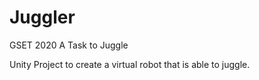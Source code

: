 # Juggler
GSET 2020
A Task to Juggle

Unity Project to create a virtual robot that is able to juggle.
